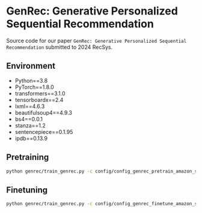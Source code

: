 # GenRec: Generative Personalized Sequential Recommendation

Source code for our paper `GenRec: Generative Personalized Sequential Recommendation` submitted to 2024 RecSys.

## Environment
- Python==3.8
- PyTorch==1.8.0
- transformers==3.1.0
- tensorboardx==2.4
- lxml==4.6.3
- beautifulsoup4==4.9.3
- bs4==0.0.1
- stanza==1.2
- sentencepiece==0.1.95
- ipdb==0.13.9

## Pretraining

```Bash
python genrec/train_genrec.py -c config/config_genrec_pretrain_amazon_sports.json
```

## Finetuning
```Bash
python genrec/train_genrec.py -c config/config_genrec_finetune_amazon_sports.json -pmp path_to_pretrained_model
```
